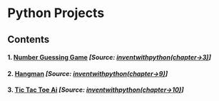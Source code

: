 # Python Projects #

## Contents ##
#### 1. [Number Guessing Game](https://github.com/akashdiphazra/Journey_to_Python/blob/main/Projects/Number%20Guessing%20Game/NumberGuessing.py) *[Source: [inventwithpython(chapter->3)](https://github.com/akashdiphazra/Journey_to_Python/blob/main/Projects/Number%20Guessing%20Game/NumberGuessing.py)]* 
#### 2. [Hangman]()  *[Source: [inventwithpython(chapter->9)](http://inventwithpython.com/chapter9.html)]* 
#### 3. [Tic Tac Toe Ai](https://github.com/akashdiphazra/Journey_to_Python/blob/main/Projects/Tic%20Tac%20Toe/Tic_Tac_Toe.py)  *[Source: [inventwithpython(chapter->10)](https://inventwithpython.com/chapter10.html)]*

